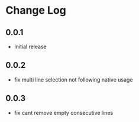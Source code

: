 # Change Log

## 0.0.1

- Initial release

## 0.0.2

- fix multi line selection not following native usage

## 0.0.3

- fix cant remove empty consecutive lines
